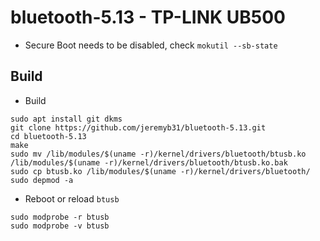 # bluetooth-5.13 - TP-LINK UB500

- Secure Boot needs to be disabled, check ``mokutil --sb-state``

## Build

- Build

```
sudo apt install git dkms
git clone https://github.com/jeremyb31/bluetooth-5.13.git
cd bluetooth-5.13
make
sudo mv /lib/modules/$(uname -r)/kernel/drivers/bluetooth/btusb.ko /lib/modules/$(uname -r)/kernel/drivers/bluetooth/btusb.ko.bak
sudo cp btusb.ko /lib/modules/$(uname -r)/kernel/drivers/bluetooth/
sudo depmod -a
```

- Reboot or reload ``btusb``

```
sudo modprobe -r btusb
sudo modprobe -v btusb
```

